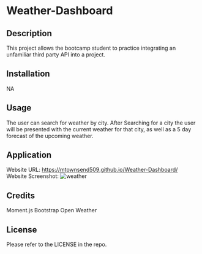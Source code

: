 # Weather-Dashboard


## Description


This project allows the bootcamp student to practice integrating an unfamiliar third party API into a project.


## Installation


NA


## Usage


The user can search for weather by city. After Searching for a city the user will be presented with the current weather for that city, as well as a 5 day forecast of the upcoming weather.


## Application


Website URL: https://mtownsend509.github.io/Weather-Dashboard/
Website Screenshot: ![weather](https://user-images.githubusercontent.com/111660791/200214106-3abde386-48bb-4149-b648-e665643f132b.PNG)



## Credits


Moment.js
Bootstrap
Open Weather


## License


Please refer to the LICENSE in the repo.
